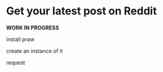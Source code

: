 # Get your latest post on Reddit

**WORK IN PROGRESS**

install praw

create an instance of it

request 
